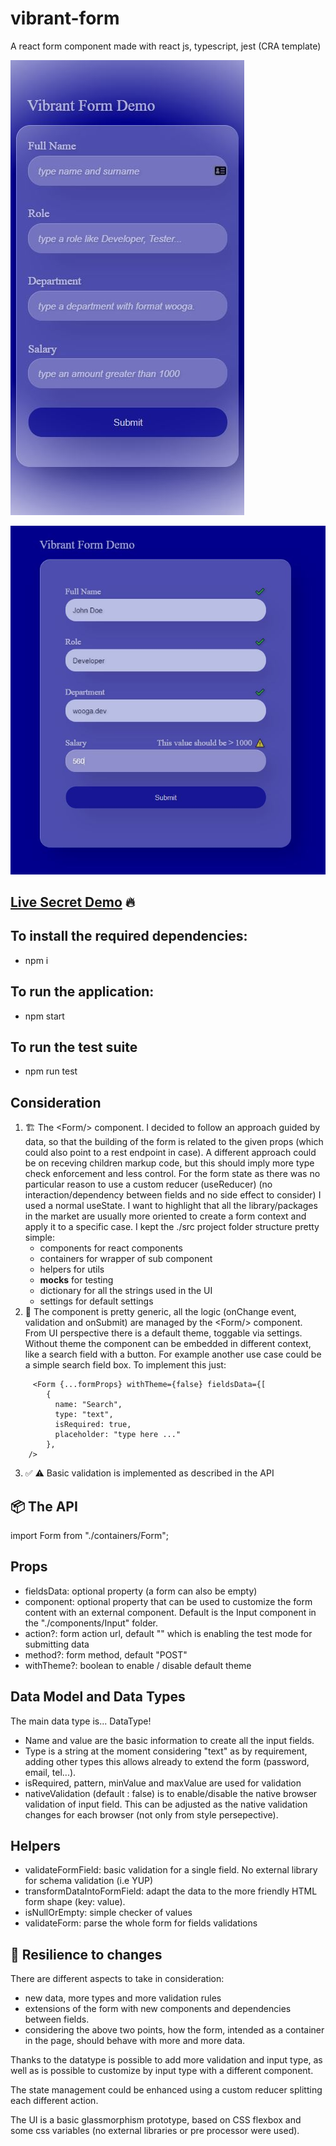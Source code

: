 # vibrant-form
A react form component made with react js, typescript, jest (CRA template)

![Demo 1](/public/vibrant1.jpg)

![Demo 2](/public/vibrant2.jpg)
## [Live Secret Demo](https://epic-chandrasekhar-89f3f8.netlify.app/) 🔥

To install the required dependencies:
---
- npm i

To run the application:
---
- npm start

To run the test suite 
---
- npm run test



Consideration
---

1. 🏗 The \<Form\/\> component.
I decided to follow an approach guided by data, so that the building of the form is related to the given props (which could also point to a rest endpoint in case). 
A different approach could be on receving children markup code, but this should imply more type check enforcement and less control.
For the form state as there was no particular reason to use a custom reducer (useReducer) (no interaction/dependency between fields and no side effect to consider) I used a normal useState.
I want to highlight that all the library/packages in the market are usually more oriented to create a form context and apply it to a specific case.
I kept the ./src project folder structure pretty simple:
	- components for react components
	- containers for wrapper of sub component 
	- helpers for utils
	- __mocks__ for testing 
	- dictionary for all the strings used in the UI
	- settings for default settings
2. 🧬 The component is pretty generic, all the logic (onChange event, validation and onSubmit) are managed by the \<Form\/\> component.
From UI perspective there is a default theme, toggable via settings. Without theme the component can be embedded in different context, like a search field with a button.
For example another use case could be a simple search field box. To implement this just:

```
     <Form {...formProps} withTheme={false} fieldsData={[
        {
          name: "Search",
          type: "text",
          isRequired: true,
          placeholder: "type here ..."
        },
	/>
```

3. ✅ ⚠️ Basic validation is implemented as described in the API

📦 The API
---
import Form from "./containers/Form";

Props
---
- fieldsData: optional property (a form can also be empty)
- component: optional property that can be used to customize the form content with an external component. 
Default is the Input component in the "./components/Input" folder.
- action?: form action url,  default "" which is enabling the test mode for submitting data
- method?: form method, default "POST"
- withTheme?: boolean to enable / disable default theme


Data Model and Data Types 
---

The main data type is... DataType!

- Name and value are the basic information to create all the input fields. 
- Type is a string at the moment considering "text" as by requirement, adding other types this allows already to extend the form (password, email, tel...).
- isRequired, pattern, minValue and maxValue are used for validation
- nativeValidation (default : false) is to enable/disable the native browser validation of input field. 
This can be adjusted as the native validation changes for each browser (not only from style persepective).


Helpers
---

- validateFormField: basic validation for a single field. No external library for schema validation (i.e YUP)
- transformDataIntoFormField: adapt the data to the more friendly HTML form shape (key: value).
- isNullOrEmpty: simple checker of values
- validateForm: parse the whole form for fields validations


🚨 Resilience to changes
---

There are different aspects to take in consideration: 
- new data, more types and more validation rules
- extensions of the form with new components and dependencies between fields.
- considering the above two points, how the form, intended as a container in the page, should behave with more and more data.


Thanks to the datatype is possible to add more validation and input type, as well as is possible to customize by input type with a different component.

The state management could be enhanced using a custom reducer splitting each different action.

The UI is a basic glassmorphism prototype, based on CSS flexbox and some css variables (no external libraries or pre processor were used).
